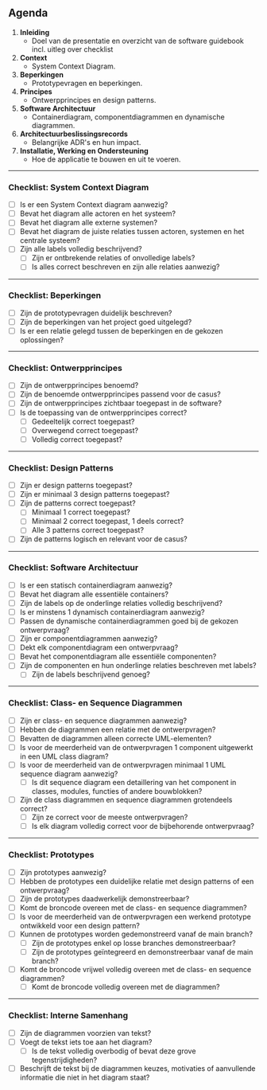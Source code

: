 ## Agenda

1. **Inleiding**
   - Doel van de presentatie en overzicht van de software guidebook incl. uitleg over checklist
2. **Context**
   - System Context Diagram.
5. **Beperkingen**
   - Prototypevragen en beperkingen.
6. **Principes**
   - Ontwerpprincipes en design patterns.
7. **Software Architectuur**
   - Containerdiagram, componentdiagrammen en dynamische diagrammen.
8. **Architectuurbeslissingsrecords**
   - Belangrijke ADR's en hun impact.
9. **Installatie, Werking en Ondersteuning**
   - Hoe de applicatie te bouwen en uit te voeren.
---
   ### **Checklist: System Context Diagram**
- [ ] Is er een System Context diagram aanwezig?
- [ ] Bevat het diagram alle actoren en het systeem?
- [ ] Bevat het diagram alle externe systemen?
- [ ] Bevat het diagram de juiste relaties tussen actoren, systemen en het centrale systeem?
- [ ] Zijn alle labels volledig beschrijvend?
  - [ ] Zijn er ontbrekende relaties of onvolledige labels?
  - [ ] Is alles correct beschreven en zijn alle relaties aanwezig?
---
  ### **Checklist: Beperkingen**
- [ ] Zijn de prototypevragen duidelijk beschreven?
- [ ] Zijn de beperkingen van het project goed uitgelegd?
- [ ] Is er een relatie gelegd tussen de beperkingen en de gekozen oplossingen?
---
### **Checklist: Ontwerpprincipes**
- [ ] Zijn de ontwerpprincipes benoemd?
- [ ] Zijn de benoemde ontwerpprincipes passend voor de casus?
- [ ] Zijn de ontwerpprincipes zichtbaar toegepast in de software?
- [ ] Is de toepassing van de ontwerpprincipes correct?
  - [ ] Gedeeltelijk correct toegepast?
  - [ ] Overwegend correct toegepast?
  - [ ] Volledig correct toegepast?
---
  ### **Checklist: Design Patterns**
- [ ] Zijn er design patterns toegepast?
- [ ] Zijn er minimaal 3 design patterns toegepast?
- [ ] Zijn de patterns correct toegepast?
  - [ ] Minimaal 1 correct toegepast?
  - [ ] Minimaal 2 correct toegepast, 1 deels correct?
  - [ ] Alle 3 patterns correct toegepast?
- [ ] Zijn de patterns logisch en relevant voor de casus?
---
### **Checklist: Software Architectuur**
- [ ] Is er een statisch containerdiagram aanwezig?
- [ ] Bevat het diagram alle essentiële containers?
- [ ] Zijn de labels op de onderlinge relaties volledig beschrijvend?
- [ ] Is er minstens 1 dynamisch containerdiagram aanwezig?
- [ ] Passen de dynamische containerdiagrammen goed bij de gekozen ontwerpvraag?
- [ ] Zijn er componentdiagrammen aanwezig?
- [ ] Dekt elk componentdiagram een ontwerpvraag?
- [ ] Bevat het componentdiagram alle essentiële componenten?
- [ ] Zijn de componenten en hun onderlinge relaties beschreven met labels?
  - [ ] Zijn de labels beschrijvend genoeg?
---
  ###  **Checklist: Class- en Sequence Diagrammen**  
- [ ] Zijn er class- en sequence diagrammen aanwezig?  
- [ ] Hebben de diagrammen een relatie met de ontwerpvragen?  
- [ ] Bevatten de diagrammen alleen correcte UML-elementen?  
- [ ] Is voor de meerderheid van de ontwerpvragen 1 component uitgewerkt in een UML class diagram?  
- [ ] Is voor de meerderheid van de ontwerpvragen minimaal 1 UML sequence diagram aanwezig?  
  - [ ] Is dit sequence diagram een detaillering van het component in classes, modules, functies of andere bouwblokken?  
- [ ] Zijn de class diagrammen en sequence diagrammen grotendeels correct?  
  - [ ] Zijn ze correct voor de meeste ontwerpvragen?  
  - [ ] Is elk diagram volledig correct voor de bijbehorende ontwerpvraag?  
---
###  **Checklist: Prototypes**  
- [ ] Zijn prototypes aanwezig?  
- [ ] Hebben de prototypes een duidelijke relatie met design patterns of een ontwerpvraag?  
- [ ] Zijn de prototypes daadwerkelijk demonstreerbaar?  
- [ ] Komt de broncode overeen met de class- en sequence diagrammen?  
- [ ] Is voor de meerderheid van de ontwerpvragen een werkend prototype ontwikkeld voor een design pattern?  
- [ ] Kunnen de prototypes worden gedemonstreerd vanaf de main branch?  
  - [ ] Zijn de prototypes enkel op losse branches demonstreerbaar?  
  - [ ] Zijn de prototypes geïntegreerd en demonstreerbaar vanaf de main branch?  
- [ ] Komt de broncode vrijwel volledig overeen met de class- en sequence diagrammen?  
  - [ ] Komt de broncode volledig overeen met de diagrammen? 
---
###  **Checklist: Interne Samenhang**  
- [ ] Zijn de diagrammen voorzien van tekst?  
- [ ] Voegt de tekst iets toe aan het diagram?  
  - [ ] Is de tekst volledig overbodig of bevat deze grove tegenstrijdigheden?  
- [ ] Beschrijft de tekst bij de diagrammen keuzes, motivaties of aanvullende informatie die niet in het diagram staat?   